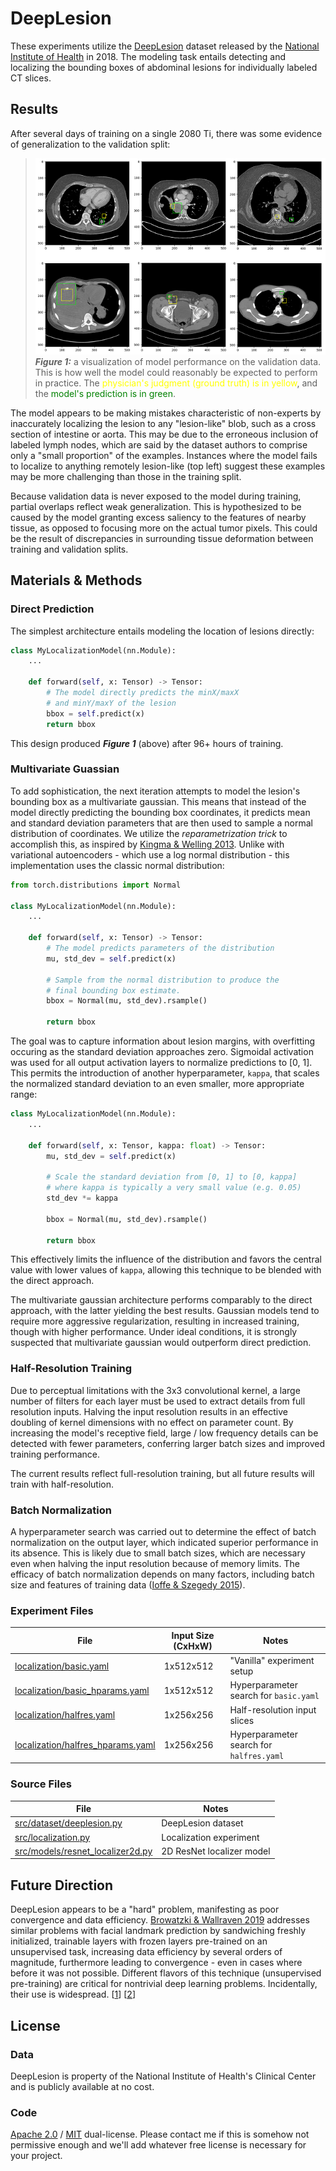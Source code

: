 # DeepLesion
These experiments utilize the [DeepLesion](https://nihcc.app.box.com/v/DeepLesion) dataset released by the [National Institute of Health](https://www.nih.gov/news-events/news-releases/nih-clinical-center-releases-dataset-32000-ct-images) in 2018. The modeling task entails detecting and localizing the bounding boxes of abdominal lesions for individually labeled CT slices.

## Results
After several days of training on a single 2080 Ti, there was some evidence of generalization to the validation split:

> ![Figure 1](images/initial_localization.png)  
***Figure 1:*** a visualization of model performance on the validation data. This is how well the model could reasonably be expected to perform in practice. The <span style="color:yellow">physician's judgment (ground truth) is in yellow</span>, and the <span style="color:green">model's prediction is in green</span>.

The model appears to be making mistakes characteristic of non-experts by inaccurately localizing the lesion to any "lesion-like" blob, such as a cross section of intestine or aorta. This may be due to the erroneous inclusion of labeled lymph nodes, which are said by the dataset authors to comprise only a "small proportion" of the examples. Instances where the model fails to localize to anything remotely lesion-like (top left) suggest these examples may be more challenging than those in the training split.

Because validation data is never exposed to the model during training, partial overlaps reflect weak generalization. This is hypothesized to be caused by the model granting excess saliency to the features of nearby tissue, as opposed to focusing more on the actual tumor pixels. This could be the result of discrepancies in surrounding tissue deformation between training and validation splits.

## Materials & Methods
### Direct Prediction
The simplest architecture entails modeling the location of lesions directly:

```python
class MyLocalizationModel(nn.Module):
    ...

    def forward(self, x: Tensor) -> Tensor:
        # The model directly predicts the minX/maxX
        # and minY/maxY of the lesion
        bbox = self.predict(x)        
        return bbox
```

This design produced ***Figure 1*** (above) after 96+ hours of training.

### Multivariate Guassian
To add sophistication, the next iteration attempts to model the lesion's bounding box as a multivariate gaussian. This means that instead of the model directly predicting the bounding box coordinates, it predicts mean and standard deviation parameters that are then used to sample a normal distribution of coordinates. We utilize the *reparametrization trick* to accomplish this, as inspired by [Kingma & Welling 2013](https://arxiv.org/abs/1312.6114). Unlike with variational autoencoders - which use a log normal distribution - this implementation uses the classic normal distribution:

```python
from torch.distributions import Normal

class MyLocalizationModel(nn.Module):
    ...

    def forward(self, x: Tensor) -> Tensor:
        # The model predicts parameters of the distribution
        mu, std_dev = self.predict(x)

        # Sample from the normal distribution to produce the
        # final bounding box estimate.
        bbox = Normal(mu, std_dev).rsample()
        
        return bbox
```

The goal was to capture information about lesion margins, with overfitting occuring as the standard deviation approaches zero. Sigmoidal activation was used for all output activation layers to normalize predictions to [0, 1]. This permits the introduction of another hyperparameter, `kappa`, that scales the normalized standard deviation to an even smaller, more appropriate range:

```python
class MyLocalizationModel(nn.Module):
    ...

    def forward(self, x: Tensor, kappa: float) -> Tensor:
        mu, std_dev = self.predict(x)

        # Scale the standard deviation from [0, 1] to [0, kappa]
        # where kappa is typically a very small value (e.g. 0.05)
        std_dev *= kappa

        bbox = Normal(mu, std_dev).rsample()
        
        return bbox
```

This effectively limits the influence of the distribution and favors the central value with lower values of `kappa`, allowing this technique to be blended with the direct approach.

The multivariate gaussian architecture performs comparably to the direct approach, with the latter yielding the best results. Gaussian models tend to require more aggressive regularization, resulting in increased training, though with higher performance. Under ideal conditions, it is strongly suspected that multivariate gaussian would outperform direct prediction.

### Half-Resolution Training
Due to perceptual limitations with the 3x3 convolutional kernel, a large number of filters for each layer must be used to extract details from full resolution inputs. Halving the input resolution results in an effective doubling of kernel dimensions with no effect on parameter count. By increasing the model's receptive field, large / low frequency details can be detected with fewer parameters, conferring larger batch sizes and improved training performance.

The current results reflect full-resolution training, but all future results will train with half-resolution.

### Batch Normalization
A hyperparameter search was carried out to determine the effect of batch normalization on the output layer, which indicated superior performance in its absence. This is likely due to small batch sizes, which are necessary even when halving the input resolution because of memory limits. The efficacy of batch normalization depends on many factors, including batch size and features of training data ([Ioffe & Szegedy 2015](https://arxiv.org/abs/1502.03167v3)).

### Experiment Files
| File                                                                 | Input Size (CxHxW) | Notes
| -------------------------------------------------------------------- | ------------------ | ------
| [localization/basic.yaml](localization/basic.yaml)                   | 1x512x512          | "Vanilla" experiment setup
| [localization/basic_hparams.yaml](localization/basic_hparams.yaml)   | 1x512x512          | Hyperparameter search for `basic.yaml`
| [localization/halfres.yaml](localization/halfres.yaml)               | 1x256x256          | Half-resolution input slices
| [localization/halfres_hparams.yaml](localization/basic_hparams.yaml) | 1x256x256          | Hyperparameter search for `halfres.yaml`

### Source Files
| File                                                                     | Notes
| ------------------------------------------------------------------------ | ----- 
| [src/dataset/deeplesion.py](/src/dataset/deeplesion.py)                  | DeepLesion dataset
| [src/localization.py](/src/localization.py)                              | Localization experiment
| [src/models/resnet_localizer2d.py](/src/models/resnet_localizer2d.py)    | 2D ResNet localizer model

## Future Direction
DeepLesion appears to be a "hard" problem, manifesting as poor convergence and data efficiency. [Browatzki & Wallraven 2019](https://arxiv.org/abs/1911.10448) addresses similar problems with facial landmark prediction by sandwiching freshly initialized, trainable layers with frozen layers pre-trained on an unsupervised task, increasing data efficiency by several orders of magnitude, furthermore leading to convergence - even in cases where before it was not possible. Different flavors of this technique (unsupervised pre-training) are critical for nontrivial deep learning problems. Incidentally, their use is widespread. [[1](https://arxiv.org/abs/1911.10448)] [[2](https://arxiv.org/abs/1707.08475)]

## License
### Data
DeepLesion is property of the National Institute of Health's Clinical Center and is publicly available at no cost.

### Code
[Apache 2.0](../../LICENSE-Apache) / [MIT](../../LICENSE-MIT) dual-license. Please contact me if this is somehow not permissive enough and we'll add whatever free license is necessary for your project.

